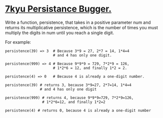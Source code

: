 # [7kyu Persistance Bugger.](https://www.codewars.com/kata/persistent-bugger/train/python )

Write a function, persistence, that takes in a positive parameter num and returns its multiplicative persistence, which is the number of times you must multiply the digits in num until you reach a single digit.

For example:

```
persistence(39) => 3  # Because 3*9 = 27, 2*7 = 14, 1*4=4
                      # and 4 has only one digit.

persistence(999) => 4 # Because 9*9*9 = 729, 7*2*9 = 126,
                      # 1*2*6 = 12, and finally 1*2 = 2.

persistence(4) => 0   # Because 4 is already a one-digit number.
```
```
persistence(39) # returns 3, because 3*9=27, 2*7=14, 1*4=4
                # and 4 has only one digit

persistence(999) # returns 4, because 9*9*9=729, 7*2*9=126,
                 # 1*2*6=12, and finally 1*2=2

persistence(4) # returns 0, because 4 is already a one-digit number
``` 